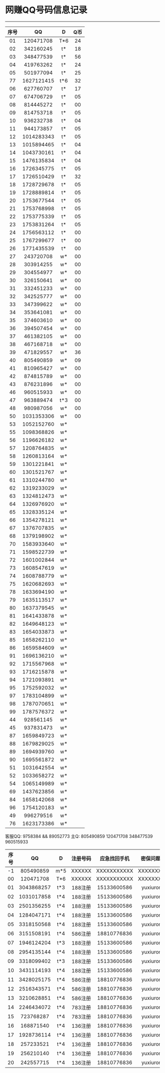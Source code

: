 # 网赚QQ号码信息记录
---

| 序号 |    QQ     |  D  | Q币|
|:---:|:---------:|:---:|:--:|
| 01 | 120471708  | T*6 | 24 |
| 02 | 342160245  | t*  | 18 |
| 03 | 348477539  | t*  | 56 |
| 04 | 419763262  | t*  | 24 |
| 05 | 501977094  | t*  | 25 |
| 77 | 1627121415 | t*6 | 32 |
| 06 | 627760707  | t*  | 17 |
| 07 | 674706729  | t*  | 05 |
| 08 | 814445272  | t*  | 00 |
| 09 | 814753718  | t*  | 05 |
| 10 | 936232738  | t*  | 04 |
| 11 | 944173857  | t*  | 05 |
| 12 | 1014283343 | t*  | 05 |
| 13 | 1015894465 | t*  | 04 |
| 14 | 1043730161 | t*  | 04 |
| 15 | 1476135834 | t*  | 04 |
| 16 | 1726345775 | t*  | 05 |
| 17 | 1726510429 | t*  | 32 |
| 18 | 1728729678 | t*  | 05 |
| 19 | 1728889814 | t*  | 05 |
| 20 | 1753677544 | t*  | 05 |
| 21 | 1753768998 | t*  | 05 |
| 22 | 1753775339 | t*  | 05 |
| 23 | 1753831264 | t*  | 05 |
| 24 | 1756563112 | t*  | 00 |
| 25 | 1767299677 | t*  | 00 |
| 26 | 1771435539 | t*  | 00 |
| 27 | 243720708  | w*  | 00 |
| 28 | 303914255  | w*  | 00 |
| 29 | 304554977  | w*  | 00 |
| 30 | 326150641  | w*  | 00 |
| 31 | 332451233  | w*  | 00 |
| 32 | 342525777  | w*  | 00 |
| 33 | 347399622  | w*  | 00 |
| 34 | 353641081  | w*  | 00 |
| 35 | 374603610  | w*  | 00 |
| 36 | 394507454  | w*  | 00 |
| 37 | 461382105  | w*  | 00 |
| 38 | 467168718  | w*  | 00 |
| 39 | 471829557  | w*  | 36 |
| 40 | 805490859  | w*  | 09 |
| 41 | 810965427  | w*  | 00 |
| 42 | 874815789  | w*  | 00 |
| 43 | 876231896  | w*  | 00 |
| 46 | 960515933  | w*  | 00 |
| 47 | 963889474  | t*3 | 00 |
| 48 | 980987056  | w*  | 00 |
| 50 | 1031353306 | w*  | 00 |
| 53 | 1052152760 | w*  |  |
| 55 | 1098368826 | w*  |  |
| 56 | 1196626182 | w*  |  |
| 57 | 1208764835 | w*  |  |
| 58 | 1260813164 | w*  |  |
| 59 | 1301221841 | w*  |  |
| 60 | 1301521767 | w*  |  |
| 61 | 1310244780 | w*  |  |
| 62 | 1319233029 | w*  |  |
| 63 | 1324812473 | w*  |  |
| 64 | 1326976920 | w*  |  |
| 65 | 1328335124 | w*  |  |
| 66 | 1354278121 | w*  |  |
| 67 | 1376707835 | w*  |  |
| 68 | 1379198902 | w*  |  |
| 70 | 1583933640 | w*  |  |
| 71 | 1598522739 | w*  |  |
| 72 | 1601002844 | w*  |  |
| 73 | 1608547619 | w*  |  |
| 74 | 1608788779 | w*  |  |
| 75 | 1620682693 | w*  |  |
| 78 | 1633694190 | w*  |  |
| 79 | 1635113517 | w*  |  |
| 80 | 1637379545 | w*  |  |
| 81 | 1641433878 | w*  |  |
| 82 | 1649648123 | w*  |  |
| 83 | 1654033873 | w*  |  |
| 85 | 1658262110 | w*  |  |
| 86 | 1659584609 | w*  |  |
| 91 | 1696136210 | w*  |  |
| 92 | 1715567968 | w*  |  |
| 93 | 1716215878 | w*  |  |
| 94 | 1721093891 | w*  |  |
| 95 | 1752592032 | w*  |  |
| 97 | 1783104899 | w*  |  |
| 98 | 1787070651 | w*  |  |
| 99 | 1787576372 | w*  |  |
| 44 | 928561145  | w*  |  |
| 45 | 937831473  | w*  |  |
| 87 | 1659849723 | w*  |  |
| 88 | 1679829025 | w*  |  |
| 89 | 1694939760 | w*  |  |
| 90 | 1695561872 | w*  |  |
| 51 | 1031642554 | w*  |  |
| 52 | 1033658272 | w*  |  |
| 54 | 1065149989 | w*  |  |
| 69 | 1437623856 | w*  |  |
| 84 | 1658142068 | w*  |  |
| 96 | 1754120183 | w*  |  |
| 49 | 996279516  | w*  |  |
| 76 | 1623173386 | w*  |  |
客服QQ: 9758384 && 89052773 主Q: 805490859   120471708   348477539   960515933

 
| 序号 |    QQ    |  D  | 注册号码 | 应急找回手机 |  密保问题一 |  密保问题二  | 密保三 | 涨乐财富通账号 |
|:---:|:---------:|:---:|:------:|:-----------:|:----------:|:----------:|:------:|:------------:|
| -1 | 805490859  | m*5 | XXXXXX | XXXXXXXXXXX | XXXXXXXXX | XXXXXXXXXXX | XXXXXX | 18810776836 |
| 00 | 120471708  | T*6 | XXXXXX | XXXXXXXXXXX | XXXXXXXXX | XXXXXXXXXXX | XXXXXX | 15133600586 |
| 01 | 3043868257 | t*3 | 188注册 | 15133600586 | yuxiurong | wanghecheng | liudan | 15133606783 |
| 02 | 1031017858 | t*4 | 188注册 | 15133600586 | yuxiurong | wanghecheng | liudan | 13671278480 |
| 03 | 2501356255 | t*4 | 188注册 | 15133600586 | yuxiurong | wanghecheng | liudan | 13231879198 |
| 04 | 1284047171 | t*4 | 188注册 | 15133600586 | yuxiurong | wanghecheng | liudan | 18631899820 |
| 05 | 3318150568 | t*4 | 188注册 | 15133600586 | yuxiurong | wanghecheng | liudan | 13643187337 |
| 06 | 3151508191 | t*4 | 586注册 | 18810776836 | yuxiurong | wanghecheng | liudan | 13784885291 |
| 07 | 1946124204 | t*3 | 188注册 | 15133600586 | yuxiurong | wanghecheng | liudan | 15633185530 |
| 08 | 2954135144 | t*4 | 188注册 | 15133600586 | yuxiurong | wanghecheng | liudan | 18932815291 |
| 09 | 3318099402 | t*3 | 188注册 | 15133600586 | yuxiurong | wanghecheng | liudan | 13439006450 |
| 10 | 3431114193 | t*4 | 188注册 | 15133600586 | yuxiurong | wanghecheng | liudan | 15003280266 |
| 11 | 3428025175 | t*4 | 586注册 | 18810776836 | yuxiurong | wanghecheng | liudan | 13784844459 |
| 12 | 2516343571 | t*4 | 586注册 | 18810776836 | yuxiurong | wanghecheng | liudan |  |
| 13 | 3210628851 | t*4 | 586注册 | 18810776836 | yuxiurong | wanghecheng | liudan |  |
| 14 | 2246434072 | t*4 | 783注册 | 18810776836 | yuxiurong | wanghecheng | liudan |  |
| 15 | 723768287  | t*4 | 783注册 | 18810776836 | yuxiurong | wanghecheng | liudan |  |
| 16 | 168871540  | t*4 | 136注册 | 18810776836 | yuxiurong | wanghecheng | liudan |  |
| 17 | 1928736114 | t*4 | 136注册 | 18810776836 | yuxiurong | wanghecheng | liudan |  |
| 18 | 257233521  | t*4 | 136注册 | 18810776836 | yuxiurong | wanghecheng | liudan |  |
| 19 | 256210140  | t*4 | 136注册 | 18810776836 | yuxiurong | wanghecheng | liudan |  |
| 20 | 242557715  | t*4 | 136注册 | 18810776836 | yuxiurong | wanghecheng | liudan |  |
